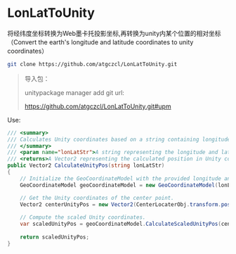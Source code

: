 # LonLatToUnity

将经纬度坐标转换为Web墨卡托投影坐标,再转换为unity内某个位置的相对坐标（Convert the earth's longitude and latitude coordinates to unity coordinates）

```bash
git clone https://github.com/atgczcl/LonLatToUnity.git
```

> 导入包：
>
> unitypackage manager add git url:
>
> <https://github.com/atgczcl/LonLatToUnity.git#upm>

Use:

```csharp
/// <summary>
/// Calculates Unity coordinates based on a string containing longitude and latitude.
/// </summary>
/// <param name="lonLatStr">A string representing the longitude and latitude.</param>
/// <returns>A Vector2 representing the calculated position in Unity coordinates.</returns>
public Vector2 CalculateUnityPos(string lonLatStr)
{
    // Initialize the GeoCoordinateModel with the provided longitude and latitude string.
    GeoCoordinateModel geoCoordinateModel = new GeoCoordinateModel(lonLatStr);

    // Get the Unity coordinates of the center point.
    Vector2 centerUnityPos = new Vector2(CenterLocaterObj.transform.position.x, CenterLocaterObj.transform.position.z);
    
    // Compute the scaled Unity coordinates.
    var scaledUnityPos = geoCoordinateModel.CalculateScaledUnityPos(centerUnityPos, Scale);
    
    return scaledUnityPos;
}


```

